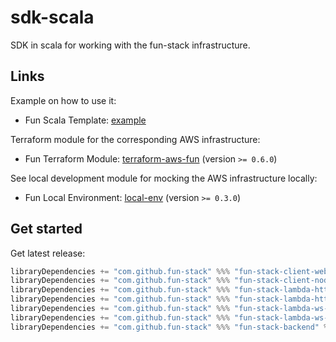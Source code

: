 # sdk-scala

SDK in scala for working with the fun-stack infrastructure.

## Links

Example on how to use it:
- Fun Scala Template: [example](https://github.com/fun-stack/example)

Terraform module for the corresponding AWS infrastructure:
- Fun Terraform Module: [terraform-aws-fun](https://github.com/fun-stack/terraform-aws-fun) (version `>= 0.6.0`)

See local development module for mocking the AWS infrastructure locally:
- Fun Local Environment: [local-env](https://github.com/fun-stack/local-env) (version `>= 0.3.0`)

## Get started

Get latest release:
```scala
libraryDependencies += "com.github.fun-stack" %%% "fun-stack-client-web" % "0.9.0"
libraryDependencies += "com.github.fun-stack" %%% "fun-stack-client-node" % "0.9.0"
libraryDependencies += "com.github.fun-stack" %%% "fun-stack-lambda-http-api-tapir" % "0.9.0"
libraryDependencies += "com.github.fun-stack" %%% "fun-stack-lambda-http-rpc" % "0.9.0"
libraryDependencies += "com.github.fun-stack" %%% "fun-stack-lambda-ws-rpc" % "0.9.0"
libraryDependencies += "com.github.fun-stack" %%% "fun-stack-lambda-ws-event-authorizer" % "0.9.0"
libraryDependencies += "com.github.fun-stack" %%% "fun-stack-backend" % "0.9.0"
```
